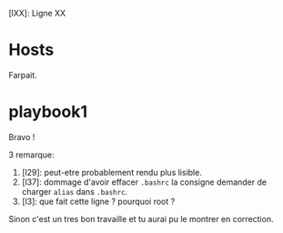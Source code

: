 
[lXX]: Ligne XX

# Hosts

Farpait.

# playbook1

Bravo !

3 remarque:
  1. [l29]: peut-etre probablement rendu plus lisible.
  2. [l37]: dommage d'avoir effacer `.bashrc` la consigne demander de charger `alias` dans `.bashrc`.
  3. [l3]: que fait cette ligne ? pourquoi root ?

Sinon c'est un tres bon travaille et tu aurai pu le montrer en correction.

